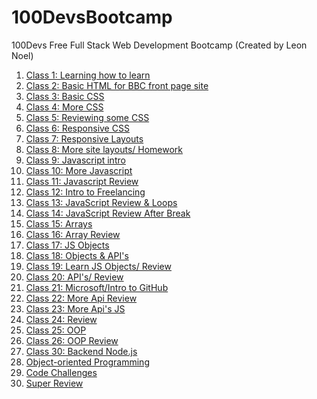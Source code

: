# 100DevsBootcamp
100Devs Free Full Stack Web Development Bootcamp (Created by Leon Noel)

<ol>
  <li><a href='https://www.coursera.org/learn/learning-how-to-learn'>Class 1: Learning how to learn</a></li>
  <li><a href='https://github.com/ArnoldPires/100DevsBootcamp/tree/main/class02-materials/bbc-site'>Class 2: Basic HTML for BBC front page site</a></li>
  <li><a href='https://github.com/ArnoldPires/100DevsBootcamp/tree/main/class03-materials'>Class 3: Basic CSS</a></li>
  <li><a href='https://github.com/ArnoldPires/100DevsBootcamp/tree/main/class04-materials'>Class 4: More CSS</a></li>
  <li><a href='https://github.com/ArnoldPires/100DevsBootcamp/tree/main/class05-materials'>Class 5: Reviewing some CSS</a></li>
  <li><a href='https://github.com/ArnoldPires/100DevsBootcamp/tree/main/class06-materials'>Class 6: Responsive CSS</a></li>
  <li><a href='https://github.com/ArnoldPires/100DevsBootcamp/tree/main/class07-materials'>Class 7: Responsive Layouts</a></li>
  <li><a href='https://github.com/ArnoldPires/100DevsBootcamp/tree/main/class08-materials'>Class 8: More site layouts/ Homework</a></li>
  <li><a href='https://github.com/ArnoldPires/100DevsBootcamp/tree/main/class09-materials'>Class 9: Javascript intro</a></li>
  <li><a href='https://github.com/ArnoldPires/100DevsBootcamp/tree/main/class10-materials'>Class 10: More Javascript</a></li>
  <li><a href='https://github.com/ArnoldPires/100DevsBootcamp/tree/main/class11-materials'>Class 11: Javascript Review</a></li>
  <li><a href='https://github.com/ArnoldPires/100DevsBootcamp/tree/main/class12-materials'>Class 12: Intro to Freelancing</a></li>
  <li><a href='https://github.com/ArnoldPires/100DevsBootcamp/tree/main/class13-materials'>Class 13: JavaScript Review & Loops</a></li>
  <li><a href='https://github.com/ArnoldPires/100DevsBootcamp/tree/main/class14-materials'>Class 14: JavaScript Review After Break</a></li>
  <li><a href='https://github.com/ArnoldPires/100DevsBootcamp/tree/main/class15-materials'>Class 15: Arrays</a></li>
  <li><a href='https://github.com/ArnoldPires/100DevsBootcamp/tree/main/class16-materials'>Class 16: Array Review</a></li>
  <li><a href='https://github.com/ArnoldPires/100DevsBootcamp/tree/main/class17-materials'>Class 17: JS Objects</a></li>
  <li><a href='https://github.com/ArnoldPires/100DevsBootcamp/tree/main/class18-materials'>Class 18: Objects & API's</a></li>
  <li><a href='https://github.com/ArnoldPires/100DevsBootcamp/tree/main/class19-materials'>Class 19: Learn JS Objects/ Review</a></li>
  <li><a href='https://github.com/ArnoldPires/100DevsBootcamp/tree/main/class20-materials'>Class 20: API's/ Review</a></li>
  <li><a href='https://docs.microsoft.com/en-us/learn/modules/introduction-to-github/'>Class 21: Microsoft/Intro to GitHub</a></li>
  <li><a href='https://github.com/ArnoldPires/100DevsBootcamp/tree/main/class22-materials'>Class 22: More Api Review</a></li>
  <li><a href='https://github.com/ArnoldPires/100DevsBootcamp/tree/main/class23-materials'>Class 23: More Api's JS</a></li>
  <li><a href='https://github.com/ArnoldPires/100DevsBootcamp/tree/main/class24-materials'>Class 24: Review</a></li>
  <li><a href='https://github.com/ArnoldPires/100DevsBootcamp/tree/main/class25-materials'>Class 25: OOP</a></li>
  <li><a href='https://github.com/ArnoldPires/100DevsBootcamp/tree/main/class26-materials'>Class 26: OOP Review</a></li>
  <li><a href='https://github.com/ArnoldPires/100DevsBootcamp/tree/main/class30-materials'>Class 30: Backend Node.js</a></li>
  <li><a href='https://github.com/ArnoldPires/100DevsBootcamp/tree/main/object-oriented-programming'>Object-oriented Programming</a></li>
  <li><a href='https://github.com/ArnoldPires/100DevsBootcamp/tree/main/challenges'>Code Challenges</a></li>
  <li><a href='https://github.com/ArnoldPires/100DevsBootcamp/tree/main/super-review'>Super Review</a></li>
 </ol>
